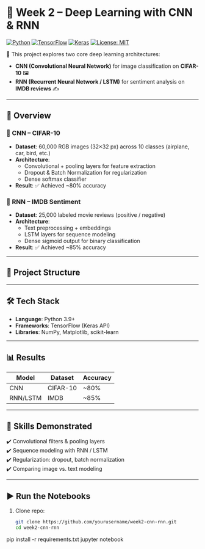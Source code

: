 # 🧠 Week 2 – Deep Learning with CNN & RNN

[![Python](https://img.shields.io/badge/Python-3.9%2B-blue?logo=python)](https://www.python.org/)
[![TensorFlow](https://img.shields.io/badge/TensorFlow-2.x-orange?logo=tensorflow)](https://www.tensorflow.org/)
[![Keras](https://img.shields.io/badge/Keras-API-red?logo=keras)](https://keras.io/)
[![License: MIT](https://img.shields.io/badge/License-MIT-green.svg)](LICENSE)

📌 This project explores two core deep learning architectures:
- **CNN (Convolutional Neural Network)** for image classification on **CIFAR-10** 🖼️  
- **RNN (Recurrent Neural Network / LSTM)** for sentiment analysis on **IMDB reviews** ✍️  

---

## 🚀 Overview

### 🔹 CNN – CIFAR-10
- **Dataset**: 60,000 RGB images (32×32 px) across 10 classes (airplane, car, bird, etc.)
- **Architecture**:
  - Convolutional + pooling layers for feature extraction
  - Dropout & Batch Normalization for regularization
  - Dense softmax classifier
- **Result**: ✅ Achieved ~80% accuracy

### 🔹 RNN – IMDB Sentiment
- **Dataset**: 25,000 labeled movie reviews (positive / negative)
- **Architecture**:
  - Text preprocessing + embeddings
  - LSTM layers for sequence modeling
  - Dense sigmoid output for binary classification
- **Result**: ✅ Achieved ~85% accuracy

---

## 📂 Project Structure


---

## 🛠️ Tech Stack
- **Language**: Python 3.9+
- **Frameworks**: TensorFlow (Keras API)
- **Libraries**: NumPy, Matplotlib, scikit-learn

---

## 📊 Results

| Model   | Dataset     | Accuracy |
|---------|------------|----------|
| CNN     | CIFAR-10   | ~80%     |
| RNN/LSTM| IMDB       | ~85%     |

---

## 🧪 Skills Demonstrated
✔️ Convolutional filters & pooling layers  
✔️ Sequence modeling with RNN / LSTM  
✔️ Regularization: dropout, batch normalization  
✔️ Comparing image vs. text modeling  

---

## ▶️ Run the Notebooks

1. Clone repo:
   ```bash
   git clone https://github.com/yourusername/week2-cnn-rnn.git
   cd week2-cnn-rnn

pip install -r requirements.txt
jupyter notebook

